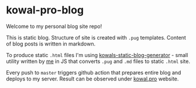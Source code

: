 # kowal-pro-blog

Welcome to my personal blog site repo!

This is static blog. Structure of site is created with `.pug` templates. Content of blog posts is written in markdown.

To produce static `.html` files I'm using [kowals-static-blog-generator](https://github.com/Kyczan/kowals-static-blog-generator) - small utility written by [me](https://github.com/Kyczan) in JS that converts `.pug` and `.md` files to static `.html` site.

Every push to `master` triggers github action that prepares entire blog and deploys to my server. Result can be observed under [kowal.pro](https://kowal.pro) website.
